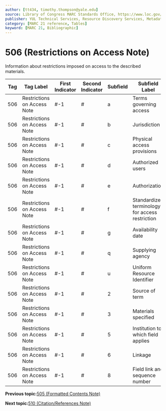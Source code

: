 ```yaml
---
author: [tt434, timothy.thompson@yale.edu]
source: Library of Congress MARC Standards Office, https://www.loc.gov/marc/bibliographic/bd506.html
publisher: YUL Technical Services, Resource Discovery Services, Metadata Services Unit
category: [MARC 21 reference, Tables]
keyword: [MARC 21, Bibliographic]
---
```


# 506 \(Restrictions on Access Note\)

Information about restrictions imposed on access to the described materials.

|Tag|Tag Label|First Indicator|Second Indicator|Subfield|Subfield Label|Repeatable|
|---|---------|---------------|----------------|--------|--------------|----------|
|506|Restrictions on Access Note|\#-1|\#|a|Terms governing access|F|
|506|Restrictions on Access Note|\#-1|\#|b|Jurisdiction|T|
|506|Restrictions on Access Note|\#-1|\#|c|Physical access provisions|T|
|506|Restrictions on Access Note|\#-1|\#|d|Authorized users|T|
|506|Restrictions on Access Note|\#-1|\#|e|Authorization|T|
|506|Restrictions on Access Note|\#-1|\#|f|Standardized terminology for access restriction|T|
|506|Restrictions on Access Note|\#-1|\#|g|Availability date|T|
|506|Restrictions on Access Note|\#-1|\#|q|Supplying agency|F|
|506|Restrictions on Access Note|\#-1|\#|u|Uniform Resource Identifier|T|
|506|Restrictions on Access Note|\#-1|\#|2|Source of term|F|
|506|Restrictions on Access Note|\#-1|\#|3|Materials specified|F|
|506|Restrictions on Access Note|\#-1|\#|5|Institution to which field applies|F|
|506|Restrictions on Access Note|\#-1|\#|6|Linkage|F|
|506|Restrictions on Access Note|\#-1|\#|8|Field link and sequence number|T|

**Previous topic:**[505 \(Formatted Contents Note\)](../tables/505_bib_table.md)

**Next topic:**[510 \(Citation/References Note\)](../tables/510_bib_table.md)

